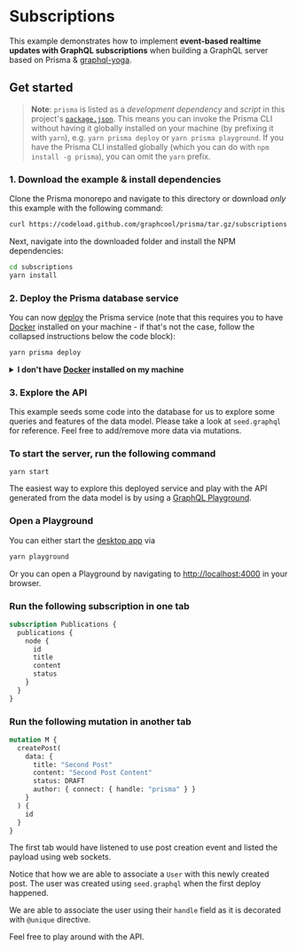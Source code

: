 # Subscriptions

This example demonstrates how to implement **event-based realtime updates with GraphQL subscriptions** when building a GraphQL server based on Prisma & [graphql-yoga](https://github.com/graphcool/graphql-yoga).

## Get started

> **Note**: `prisma` is listed as a _development dependency_ and _script_ in this project's [`package.json`](./package.json). This means you can invoke the Prisma CLI without having it globally installed on your machine (by prefixing it with `yarn`), e.g. `yarn prisma deploy` or `yarn prisma playground`. If you have the Prisma CLI installed globally (which you can do with `npm install -g prisma`), you can omit the `yarn` prefix.

### 1. Download the example & install dependencies

Clone the Prisma monorepo and navigate to this directory or download _only_ this example with the following command:

```sh
curl https://codeload.github.com/graphcool/prisma/tar.gz/subscriptions | tar -xz --strip=2 prisma-master/examples/subscriptions
```

Next, navigate into the downloaded folder and install the NPM dependencies:

```sh
cd subscriptions
yarn install
```

### 2. Deploy the Prisma database service

You can now [deploy](https://www.prisma.io/docs/reference/cli-command-reference/database-service/prisma-deploy-kee1iedaov) the Prisma service (note that this requires you to have [Docker](https://www.docker.com) installed on your machine - if that's not the case, follow the collapsed instructions below the code block):

```sh
yarn prisma deploy
```

<details>
 <summary><strong>I don't have <a href="https://www.docker.com">Docker</a> installed on my machine</strong></summary>

To deploy your service to a public cluster (rather than locally with Docker), you need to perform the following steps:

1.  Remove the `cluster` property from `prisma.yml`
1.  Run `yarn prisma deploy`
1.  When prompted by the CLI, select a demo cluster (e.g. `prisma-eu1` or `prisma-us1`)
1.  Replace the [`endpoint`](./src/index.js#L23) in `index.js` with the HTTP endpoint that was printed after the previous command

</details>

### 3. Explore the API

This example seeds some code into the database for us to explore some queries and features of the data model. Please take a look at `seed.graphql` for reference. Feel free to add/remove more data via mutations.

### To start the server, run the following command

`yarn start`

The easiest way to explore this deployed service and play with the API generated from the data model is by using a [GraphQL Playground](https://github.com/graphcool/graphql-playground).

### Open a Playground

You can either start the [desktop app](https://github.com/graphcool/graphql-playground) via

```sh
yarn playground
```

Or you can open a Playground by navigating to [http://localhost:4000](http://localhost:4000) in your browser.

### Run the following subscription in one tab

```graphql
subscription Publications {
  publications {
    node {
      id
      title
      content
      status
    }
  }
}
```

### Run the following mutation in another tab

```graphql
mutation M {
  createPost(
    data: {
      title: "Second Post"
      content: "Second Post Content"
      status: DRAFT
      author: { connect: { handle: "prisma" } }
    }
  ) {
    id
  }
}
```

The first tab would have listened to use post creation event and listed the payload using web sockets.

Notice that how we are able to associate a `User` with this newly created post. The user was created using `seed.graphql` when the first deploy happened.

We are able to associate the user using their `handle` field as it is decorated with `@unique` directive.

Feel free to play around with the API.
